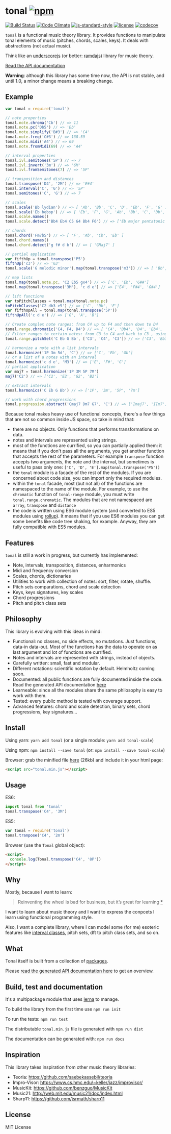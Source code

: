 # tonal [![npm](https://img.shields.io/npm/v/tonal.svg?style=flat-square)](https://www.npmjs.com/package/tonal)

[![Build Status](https://travis-ci.org/danigb/tonal.svg?branch=master&style=flat-square)](https://travis-ci.org/danigb/tonal) [![Code Climate](https://codeclimate.com/github/danigb/tonal/badges/gpa.svg?style=flat-square)](https://codeclimate.com/github/danigb/tonal) [![js-standard-style](https://img.shields.io/badge/code%20style-standard-brightgreen.svg?style=flat-square)](https://github.com/feross/standard) [![license](https://img.shields.io/npm/l/tonal.svg?style=flat-square)](https://www.npmjs.com/package/tonal)
[![codecov](https://codecov.io/gh/danigb/tonal/branch/master/graph/badge.svg)](https://codecov.io/gh/danigb/tonal)



`tonal` is a functional music theory library. It provides functions to manipulate tonal elements of music (pitches, chords, scales, keys). It deals with abstractions (not actual music).

Think like an [underscorejs](http://underscorejs.org/) (or better: [ramdajs](http://ramdajs.com/)) library for music theory.

[Read the API documentation](http://danigb.github.io/tonal/api/)

**Warning**: although this library has some time now, the API is not stable, and until 1.0, a minor change means a breaking change.

## Example

```js
var tonal = require('tonal')

// note properties
tonal.note.chroma('Cb') // => 11
tonal.note.pc('Db5') // => 'Db'
tonal.note.simplify('B#3') // => 'C4'
tonal.note.freq('C#3') // => 138.59
tonal.note.midi('A4') // => 69
tonal.note.fromMidi(69) // => 'A4'

// interval properties
tonal.ivl.semitones('5P') // => 7
tonal.ivl.invert('3m') // => '6M'
tonal.ivl.fromSemitones(7) // => '5P'

// transposition and distances
tonal.transpose('D4', '2M') // => 'E#4'
tonal.interval('C', 'G') // => '5P'
tonal.semitones('C', 'G') // => 7

// scales
tonal.scale('Bb lydian') // => [ 'Ab', 'Bb', 'C', 'D', 'Eb', 'F', 'G' ]
tonal.scale('Eb bebop') // => [ 'Eb', 'F', 'G', 'Ab', 'Bb', 'C', 'Db', 'D' ]
tonal.scale.names()
tonal.scale.detect('Bb4 Eb4 C5 G4 Bb4 F6') // => ['Eb major pentatonic']

// chords
tonal.chord('Fm7b5') // => [ 'F', 'Ab', 'Cb', 'Eb' ]
tonal.chord.names()
tonal.chord.detect('g f# d b') // => [ 'GMaj7' ]

// partial application
var fifthUp = tonal.transpose('P5')
fifthUp('c3') // => 'G3'
tonal.scale('G melodic minor').map(tonal.transpose('m3')) // => [ 'Bb', 'C', 'Db', 'Eb', 'F', 'G', 'A' ]

// map lists
tonal.map(tonal.note.pc, 'C2 Eb5 gx4') // => ['C', 'Eb', 'G##']
tonal.map(tonal.transpose('3M'), 'c d e') // => ['E4', 'F#4', 'G#4']

// lift functions
var toPitchClasses = tonal.map(tonal.note.pc)
toPitchClasses('C2 db3 e5') // => ['C', 'Db', 'E']
var fifthUpAll = tonal.map(tonal.transpose('5P'))
fifthUpAll('c d e') // => ['G', 'A', 'B']

// Create complex note ranges: from C4 up to F4 and then down to D4
tonal.range.chromatic('C4, F4, D4') // => [ 'C4', 'Db4', 'D4', 'Eb4', 'E4', 'F4', 'E4', 'Eb4', 'D4' ]
// Filter ranges to certain notes: from C3 to C4 and back to C3 , using only C Eb G and Bb notes
tonal.range.pitchSet('C Eb G Bb', ['C3', 'C4', 'C3']) // => ['C3', 'Eb3', 'G3', 'Bb3', 'C4', 'Bb3', 'G3', 'Eb3', 'C3']

// harmonize a note with a list intervals
tonal.harmonize('1P 3m 5d', 'C') // => ['C', 'Eb', 'Gb']
// or a list of a notes with an interval
tonal.harmonize('c d e', 'M3') // => ['E', 'F#', 'G']
// partial application
var maj7 = tonal.harmonize('1P 3M 5P 7M')
maj7('C2') // => ['C2', 'E2', 'G2', 'B2']

// extract intervals
tonal.harmonics('C Eb G Bb') // => ['1P', '3m', '5P', '7m']

// work with chord progressions
tonal.progression.abstract('Cmaj7 Dm7 G7', 'C') // => ['Imaj7', 'IIm7', 'V7']
```

Because tonal makes heavy use of functional concepts, there's a few things that are not so common inside JS space, so take in mind that:

- there are no objects. Only functions that performs transformations on data.
- notes and intervals are represented using strings.
- most of the functions are currified, so you can partially applied them: it means that if you don't pass all the arguments, you get another function that accepts the rest of the parameters. For example `transpose` function accepts two arguments, the note and the interval, but sometimes is useful to pass only one: `['C', 'D', 'E'].map(tonal.transpose('P5'))`
- the `tonal` module is a facade of the rest of the modules. If you are concerned about code size, you can import only the required modules.
- within the `tonal` facade, most (but not all) of the functions are namespaced to the name of the module. For example, to use the `chromatic` function of `tonal-range` module, you must write `tonal.range.chromatic`. The modules that are not namespaced are `array`, `transpose` and `distance`
- the code is written using ES6 module system (and converted to ES5 modules using [rollup](http://rollupjs.org)). It means that if you use ES6 modules you can get some benefits like code tree shaking, for example. Anyway, they are fully compatible with ES5 modules.

## Features

`tonal` is still a work in progress, but currently has implemented:

- Note, intervals, transposition, distances, enharmonics
- Midi and frequency conversion
- Scales, chords, dictionaries
- Utilities to work with collection of notes: sort, filter, rotate, shuffle.
- Pitch sets comparations, chord and scale detection
- Keys, keys signatures, key scales
- Chord progressions
- Pitch and pitch class sets

## Philosophy

This library is evolving with this ideas in mind:

- Functional: no classes, no side effects, no mutations. Just functions, data-in data-out. Most of the functions has the data to operate on as last argument and lot of functions are currified.
- Notes and intervals are represented with strings, instead of objects.
- Carefully written: small, fast and modular.
- Different notations: scientific notation by default. Helmholtz coming soon.
- Documented: all public functions are fully documented inside the code. Read the generated API documentation [here](http://danigb.github.io/tonal/api/)
- Learneable: since all the modules share the same philosophy is easy to work with them.
- Tested: every public method is tested with coverage support.
- Advanced features: chord and scale detection, binary sets, chord progressions, key signatures...

## Install

Using yarn: `yarn add tonal` (or a single module: `yarn add tonal-scale`)

Using npm: `npm install --save tonal` (or: `npm install --save tonal-scale`)

Browser: grab the minified file [here](https://github.com/danigb/tonal/blob/master/dist/tonal.min.js) (26kb) and include it in your html page:

```html
<script src="tonal.min.js"></script>
```

## Usage

ES6:

```js
import tonal from 'tonal' 
tonal.transpose('C4', '3M')
```

ES5:

```js
var tonal = require('tonal')
tonal.tranpose('C4', '2m')
```

Browser (use the `Tonal` global object):

```html
<script>
  console.log(Tonal.transpose('C4', '8P'))
</script>
```

## Why

Mostly, because I want to learn:

> Reinventing the wheel is bad for business, but it’s great for learning
[*](http://philipwalton.com/articles/how-to-become-a-great-front-end-engineer)

I want to learn about music theory and I want to express the conpcets I learn using functional programming style.

Also, I want a complete library, where I can model some (for me) esoteric features like [interval classes](http://danigb.github.io/tonal/api/module-interval.html#.ic), pitch sets, dft to pitch class sets, and so on.

## What

Tonal itself is built from a collection of [packages](https://github.com/danigb/tonal/tree/master/packages).

Please [read the generated API documentation here](http://danigb.github.io/tonal/api/) to get an overview.

## Build, test and documentation

It's a multipackage module that uses [lerna](https://github.com/lerna/lerna) to manage.

To build the library from the first time use `npm run init`

To run the tests: `npm run test`

The distributable `tonal.min.js` file is generated with `npm run dist`

The documentation can be generated with: `npm run docs`

## Inspiration

This library takes inspiration from other music theory libraries:

- Teoria: https://github.com/saebekassebil/teoria
- Impro-Visor: https://www.cs.hmc.edu/~keller/jazz/improvisor/
- MusicKit: https://github.com/benzguo/MusicKit
- Music21: http://web.mit.edu/music21/doc/index.html
- Sharp11: https://github.com/jsrmath/sharp11

## License

MIT License

